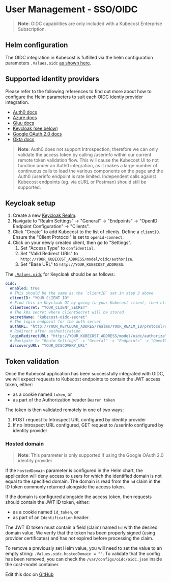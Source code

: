 User Management - SSO/OIDC
==========================

> **Note**: OIDC capabilities are only included with a Kubecost Enterprise Subscription.

## Helm configuration

The OIDC integration in Kubecost is fulfilled via the helm configuration parameters `.Values.oidc` [as shown here](https://github.com/kubecost/cost-analyzer-helm-chart/blob/721555b6641f72f2fd0c12f737243268923430e0/cost-analyzer/values.yaml#L194-L202).

## Supported identity providers

Please refer to the following references to find out more about how to configure the Helm parameters to suit each OIDC identiy provider integration.

* [Auth0 docs](https://auth0.com/docs/get-started/authentication-and-authorization-flow/add-login-auth-code-flow)
* [Azure docs](https://learn.microsoft.com/en-us/azure/active-directory/develop/v2-protocols-oidc#send-the-sign-in-request)
* [Gluu docs](https://gluu.org/docs/gluu-server/4.0/admin-guide/openid-connect/)
* [Keycloak (see below)](#keycloak-setup)
* [Google OAuth 2.0 docs](https://developers.google.com/identity/openid-connect/openid-connect#authenticatingtheuser)
* [Okta docs](https://developer.okta.com/docs/reference/api/oidc/#request-parameters)

> **Note**: Auth0 does not support Introspection; therefore we can only validate the access token by calling /userinfo within our current remote token validation flow. This will cause the Kubecost UI to not function under an Auth0 integration, as it makes a large number of continuous calls to load the various components on the page and the Auth0 /userinfo endpoint is rate limited. Independent calls against Kubecost endpoints (eg. via cURL or Postman) should still be supported.

## Keycloak setup

1. Create a new [Keycloak Realm](https://www.keycloak.org/getting-started/getting-started-kube#_create_a_realm).
2. Navigate to "Realm Settings" -> "General" -> "Endpoints" -> "OpenID Endpoint Configuration" -> "Clients".
3. Click "Create" to add Kubecost to the list of clients. Define a `clientID`. Ensure the "Client Protocol" is set to `openid-connect`.
4. Click on your newly created client, then go to "Settings".
   1. Set "Access Type" to `confidential`.
   2. Set "Valid Redirect URIs" to `http://YOUR_KUBECOST_ADDRESS/model/oidc/authorize`.
   3. Set "Base URL" to `http://YOUR_KUBECOST_ADDRESS`.

The [`.Values.oidc`](https://github.com/kubecost/cost-analyzer-helm-chart/blob/721555b6641f72f2fd0c12f737243268923430e0/cost-analyzer/values.yaml#L194-L202) for Keycloak should be as follows:

```yaml
oidc:
  enabled: true
  # This should be the same as the `clientID` set in step 3 above
  clientID: "YOUR_CLIENT_ID"
  # Find this in Keycloak UI by going to your Kubecost client, then clicking on "Credentials".
  clientSecret: "YOUR_CLIENT_SECRET"
  # The k8s secret where clientSecret will be stored
  secretName: "kubecost-oidc-secret"
  # The login endpoint for the auth server
  authURL: "http://YOUR_KEYCLOAK_ADDRES/realms/YOUR_REALM_ID/protocol/openid-connect/auth?client_id=YOUR_CLIENT_ID&response_type=code"
  # Redirect after authentication
  loginRedirectURL: "http://YOUR_KUBECOST_ADDRESS/model/oidc/authorize"
  # Navigate to "Realm Settings" -> "General" -> "Endpoints" -> "OpenID Endpoint Configuration". Set to the discovery URL shown on this page.
  discoveryURL: "YOUR_DISCOVERY_URL"
```

## Token validation

Once the Kubecost application has been successfully integrated with OIDC, we will expect requests to Kubecost endpoints to contain the JWT access token, either:

* as a cookie named `token`, or
* as part of the Authorization header `Bearer token`

The token is then validated remotely in one of two ways:

1. POST request to Introspect URL configured by identity provider
2. If no Introspect URL configured, GET request to /userinfo configured by identity provider

### Hosted domain

> **Note**: This parameter is only supported if using the Google OAuth 2.0 identity provider

If the `hostedDomain` parameter is configured in the Helm chart, the application will deny access to users for which the identified domain is not equal to the specified domain. The domain is read from the `hd` claim in the ID token commonly returned alongside the access token.

If the domain is configured alongside the access token, then requests should contain the JWT ID token, either:

* as a cookie named `id_token`, or
* as part of an `Identification` header.

The JWT ID token must contain a field (claim) named `hd` with the desired domain value. We verify that the token has been properly signed (using provider certificates) and has not expired before processing the claim.

To remove a previously set Helm value, you will need to set the value to an empty string: `.Values.oidc.hostedDomain = ""`. To validate that the config has been removed, you can check the `/var/configs/oidc/oidc.json` inside the cost-model container.

Edit this doc on [GitHub](https://github.com/kubecost/docs/blob/main/user-management-oidc.md)

<!--- {"article":"","section":"4402815636375","permissiongroup":"1500001277122"} --->
